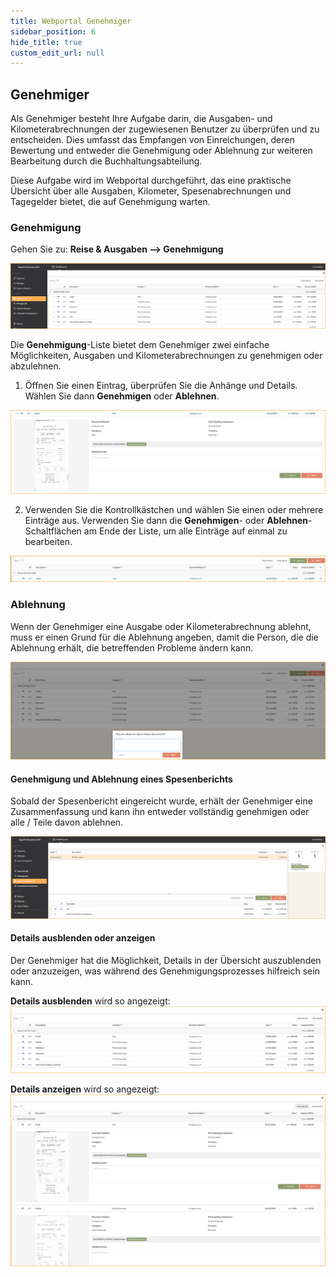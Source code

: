 ```yaml
---
title: Webportal Genehmiger
sidebar_position: 6
hide_title: true
custom_edit_url: null
---
```

## Genehmiger

Als Genehmiger besteht Ihre Aufgabe darin, die Ausgaben- und Kilometerabrechnungen der zugewiesenen Benutzer zu überprüfen und zu entscheiden. Dies umfasst das Empfangen von Einreichungen, deren Bewertung und entweder die Genehmigung oder Ablehnung zur weiteren Bearbeitung durch die Buchhaltungsabteilung.

Diese Aufgabe wird im Webportal durchgeführt, das eine praktische Übersicht über alle Ausgaben, Kilometer, Spesenabrechnungen und Tagegelder bietet, die auf Genehmigung warten.

### Genehmigung

Gehen Sie zu: **Reise & Ausgaben --> Genehmigung**

![A screenshot of a computer Description automatically generated](../../images/tem-079.png)

Die **Genehmigung**-Liste bietet dem Genehmiger zwei einfache Möglichkeiten, Ausgaben und Kilometerabrechnungen zu genehmigen oder abzulehnen.

1. Öffnen Sie einen Eintrag, überprüfen Sie die Anhänge und Details. Wählen Sie dann **Genehmigen** oder **Ablehnen**.

![A screenshot of a computer Description automatically generated](../../images/tem-080.png)

2. Verwenden Sie die Kontrollkästchen und wählen Sie einen oder mehrere Einträge aus. Verwenden Sie dann die **Genehmigen**- oder **Ablehnen**-Schaltflächen am Ende der Liste, um alle Einträge auf einmal zu bearbeiten.

![A screenshot of a computer Description automatically generated](../../images/tem-081.png)

### Ablehnung

Wenn der Genehmiger eine Ausgabe oder Kilometerabrechnung ablehnt, muss er einen Grund für die Ablehnung angeben, damit die Person, die die Ablehnung erhält, die betreffenden Probleme ändern kann.

![A screenshot of a computer Description automatically generated](../../images/tem-082.png)

#### Genehmigung und Ablehnung eines Spesenberichts

Sobald der Spesenbericht eingereicht wurde, erhält der Genehmiger eine Zusammenfassung und kann ihn entweder vollständig genehmigen oder alle / Teile davon ablehnen.

![A screenshot of a computer Description automatically generated](../../images/tem-110.png)

#### Details ausblenden oder anzeigen

Der Genehmiger hat die Möglichkeit, Details in der Übersicht auszublenden oder anzuzeigen, was während des Genehmigungsprozesses hilfreich sein kann.

**Details ausblenden** wird so angezeigt:
![A screenshot of a computer Description automatically generated](../../images/tem-111.png)

**Details anzeigen** wird so angezeigt:
![A screenshot of a computer Description automatically generated](../../images/tem-112.png)
